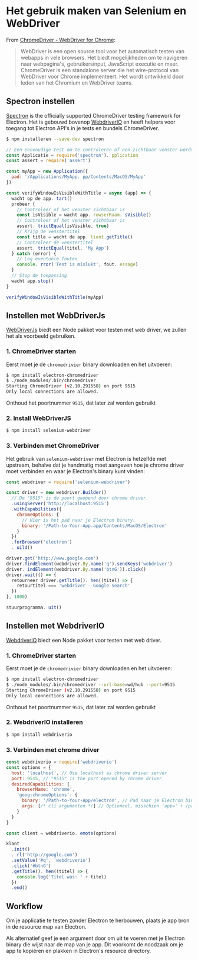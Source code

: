 # Het gebruik maken van Selenium en WebDriver

From [ChromeDriver - WebDriver for Chrome][chrome-driver]:

> WebDriver is een open source tool voor het automatisch testen van webapps in vele browsers. Het biedt mogelijkheden om te navigeren naar webpagina's, gebruikersinput, JavaScript executie en meer. ChromeDriver is een standalone server die het wire-protocol van WebDriver voor Chrome implementeert. Het wordt ontwikkeld door leden van het Chromium en WebDriver teams.

## Spectron instellen

[Spectron][spectron] is the officially supported ChromeDriver testing framework for Electron. Het is gebouwd bovenop [WebdriverIO](http://webdriver.io/) en heeft helpers voor toegang tot Electron API's in je tests en bundels ChromeDriver.

```sh
$ npm installeren --save-dev spectron
```

```javascript
// Een eenvoudige test om te controleren of een zichtbaar venster wordt geopend met een titel
const Applicatie = require('spectron'). pplication
const assert = require('assert')

const myApp = new Application({
  pad: '/Applications/MyApp. pp/Contents/MacOS/MyApp'
})

const verifyWindowIsVisibleWithTitle = async (app) => {
  wacht op de app. tart()
  probeer {
    // Controleer of het venster zichtbaar is
    const isVisible = wacht app. rowserRaam. sVisible()
    // Controleer of het venster zichtbaar is
    assert. trictEqual(isVisible, true)
    // Krijg de venstertitel
    const title = wacht de app. lient.getTitle()
    // Controleer de venstertitel
    assert. trictEqual(titel, 'My App')
  } catch (error) {
    // Log eventuele fouten
    console. rror('Test is mislukt', fout. essage)
  }
  // Stop de toepassing
  wacht app.stop()
}

verifyWindowIsVisibleWithTitle(myApp)
```

## Instellen met WebDriverJs

[WebDriverJs](https://code.google.com/p/selenium/wiki/WebDriverJs) biedt een Node pakket voor testen met web driver, we zullen het als voorbeeld gebruiken.

### 1. ChromeDriver starten

Eerst moet je de `chromedrivier` binary downloaden en het uitvoeren:

```sh
$ npm install electron-chromedriver
$ ./node_modules/.bin/chromedriver
Starting ChromeDriver (v2.10.291558) on port 9515
Only local connections are allowed.
```

Onthoud het poortnummer `9515`, dat later zal worden gebruikt

### 2. Install WebDriverJS

```sh
$ npm install selenium-webdriver
```

### 3. Verbinden met ChromeDriver

Het gebruik van `selenium-webdriver` met Electron is hetzelfde met upstream, behalve dat je handmatig moet aangeven hoe je chrome driver moet verbinden en waar je Electron's binary kunt vinden:

```javascript
const webdriver = require('selenium-webdriver')

const driver = new webdriver.Builder()
  // De "9515" is de poort geopend door chrome driver.
  .usingServer('http://localhost:9515')
  .withCapabilities({
    chromeOptions: {
      // Hier is het pad naar je Electron binary.
      binary: '/Path-to-Your-App.app/Contents/MacOS/Electron'
    }
  })
  .forBrowser('electron')
  . uild()

driver.get('http://www.google.com')
driver.findElement(webdriver.By.name('q').sendKeys('webdriver')
driver. indElement(webdriver.By.name('btnG')).click()
driver.wait(() => {
  retourneer driver.getTitle(). hen((titel) => {
    retourtitel === 'webdriver - Google Search'
  })
}, 1000)

stuurprogramma. uit()
```

## Instellen met WebdriverIO

[WebdriverIO](http://webdriver.io/) biedt een Node pakket voor testen met web driver.

### 1. ChromeDriver starten

Eerst moet je de `chromedrivier` binary downloaden en het uitvoeren:

```sh
$ npm install electron-chromedriver
$ ./node_modules/.bin/chromedriver --url-base=wd/hub --port=9515
Starting ChromeDriver (v2.10.291558) on port 9515
Only local connections are allowed.
```

Onthoud het poortnummer `9515`, dat later zal worden gebruikt

### 2. WebdriverIO installeren

```sh
$ npm install webdriverio
```

### 3. Verbinden met chrome driver

```javascript
const webdriverio = require('webdriverio')
const options = {
  host: 'localhost', // Use localhost as chrome driver server
  port: 9515, // "9515" is the port opened by chrome driver.
  desiredCapabilities: {
    browserName: 'chrome',
    'goog:chromeOptions': {
      binary: '/Path-to-Your-App/electron', // Pad naar je Electron binary.
      args: [/* cli argumenten */] // Optioneel, misschien 'app=' + /path/to/your/app/
    }
  }
}

const client = webdriverio. emote(options)

klant
  .init()
  . rl('http://google.com')
  .setValue('#q', 'webdriverio')
  .click('#btnG')
  .getTitle(). hen((titel) => {
    console.log('Titel was: ' + titel)
  })
  .end()
```

## Workflow

Om je applicatie te testen zonder Electron te herbouwen, plaats [](https://github.com/electron/electron/blob/master/docs/tutorial/application-distribution.md) je app bron in de resource map van Electron.

Als alternatief geef je een argument door om uit te voeren met je Electron binary die wijst naar de map van je app. Dit voorkomt de noodzaak om je app te kopiëren en plakken in Electron's resource directory.

[chrome-driver]: https://sites.google.com/a/chromium.org/chromedriver/
[spectron]: https://electronjs.org/spectron
